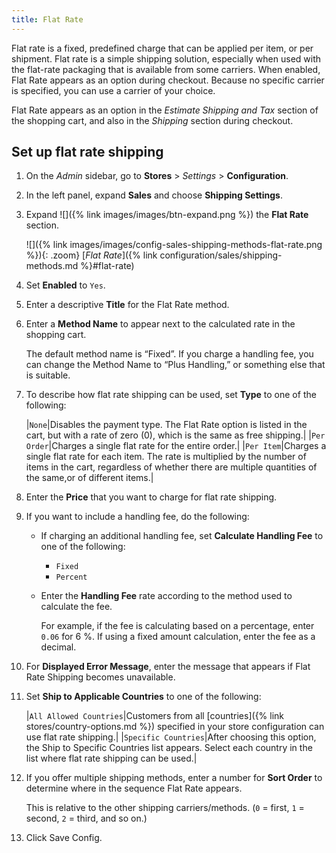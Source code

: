 ```yaml
---
title: Flat Rate
---
```


Flat rate is a fixed, predefined charge that can be applied per item, or per shipment. Flat rate is a simple shipping solution, especially when used with the flat-rate packaging that is available from some carriers. When enabled, Flat Rate appears as an option during checkout. Because no specific carrier is specified, you can use a carrier of your choice.

Flat Rate appears as an option in the _Estimate Shipping and Tax_ section of the shopping cart, and also in the _Shipping_ section during checkout.

## Set up flat rate shipping

1. On the _Admin_ sidebar, go to **Stores** > _Settings_ > **Configuration**.

1. In the left panel, expand **Sales** and choose **Shipping Settings**.

1. Expand ![]({% link images/images/btn-expand.png %}) the **Flat Rate** section.

   ![]({% link images/images/config-sales-shipping-methods-flat-rate.png %}){: .zoom}
   [*Flat Rate*]({% link configuration/sales/shipping-methods.md %}#flat-rate)

1. Set **Enabled** to `Yes`.

1. Enter a descriptive **Title** for the Flat Rate method.

1. Enter a **Method Name** to appear next to the calculated rate in the shopping cart.

   The default method name is “Fixed”. If you charge a handling fee, you can change the Method Name to “Plus Handling,” or something else that is suitable.

1. To describe how flat rate shipping can be used, set **Type** to one of the following:

   |`None`|Disables the payment type. The Flat Rate option is listed in the cart, but with a rate of zero (0), which is the same as free shipping.|
   |`Per Order`|Charges a single flat rate for the entire order.|
   |`Per Item`|Charges a single flat rate for each item. The rate is multiplied by the number of items in the cart, regardless of whether there are multiple quantities of the same,or of different items.|

1. Enter the **Price** that you want to charge for flat rate shipping.

1. If you want to include a handling fee, do the following:

   - If charging an additional handling fee, set **Calculate Handling Fee** to one of the following:

      - `Fixed`
      - `Percent`

   - Enter the **Handling Fee** rate according to the method used to calculate the fee.

      For example, if the fee is calculating based on a percentage, enter `0.06` for 6 %. If using a fixed amount calculation, enter the fee as a decimal.

1. For **Displayed Error Message**, enter the message that appears if Flat Rate Shipping becomes unavailable.

1. Set **Ship to Applicable Countries** to one of the following:

   |`All Allowed Countries`|Customers from all [countries]({% link stores/country-options.md %}) specified in your store configuration can use flat rate shipping.|
   |`Specific Countries`|After choosing this option, the Ship to Specific Countries list appears. Select each country in the list where flat rate shipping can be used.|

1. If you offer multiple shipping methods, enter a number for **Sort Order** to determine where in the sequence Flat Rate appears.

   This is relative to the other shipping carriers/methods. (`0` = first, `1` = second, `2` = third, and so on.)

1. Click <span class="btn">Save Config</span>.
